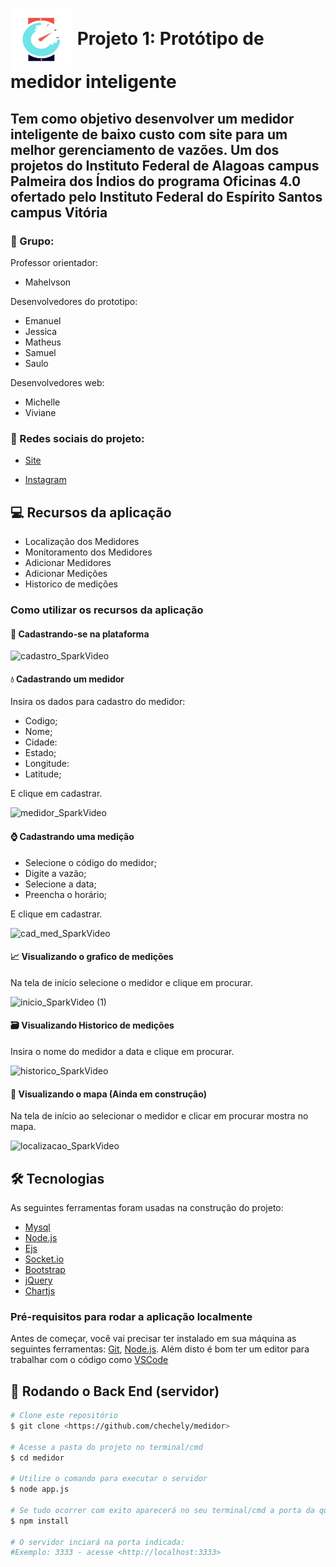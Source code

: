 # <img align = "center" height="100px" width="100px"  alt = "Logo" src = "https://github.com/chechely/medidor/blob/Origin/src/img/Logo.png" />  Projeto 1: Protótipo de medidor inteligente

## Tem como objetivo desenvolver um medidor inteligente de baixo custo com site para um melhor gerenciamento de vazões. Um dos projetos do Instituto Federal de Alagoas campus Palmeira dos Índios  do programa  Oficinas 4.0 ofertado pelo Instituto Federal do Espírito Santos campus Vitória  

### :busts_in_silhouette: Grupo:

Professor orientador:

- Mahelvson

Desenvolvedores do prototipo:

- Emanuel
- Jessica
- Matheus
- Samuel
- Saulo

Desenvolvedores web:

- Michelle 
- Viviane 

### :iphone: Redes sociais do projeto:

- [Site](https://oficinas40.vitoria.ifes.edu.br/)

- [Instagram](https://www.instagram.com/oficinas4.0/)


## :computer: Recursos da aplicação

+ Localização dos Medidores
+ Monitoramento dos Medidores
+ Adicionar Medidores
+ Adicionar Medições
+ Historico de medições

### Como utilizar os recursos da aplicação


#### :bust_in_silhouette:  Cadastrando-se na plataforma

![cadastro_SparkVideo](https://user-images.githubusercontent.com/72949904/141689299-37d5c874-e87e-479f-bd31-cb36a706df90.gif)

#### :droplet:  Cadastrando um medidor

Insira os dados para cadastro do medidor:

+ Codigo;
+ Nome;
+ Cidade:
+ Estado;
+ Longitude:
+ Latitude;

E clique em cadastrar.

![medidor_SparkVideo](https://user-images.githubusercontent.com/72949904/141690041-92dd0a0c-ad7d-4fc8-994f-38f076920f45.gif)

#### :watch:  Cadastrando uma medição

+ Selecione o código do medidor;
+ Digite a vazão;
+ Selecione a data;
+ Preencha o horário;

E clique em cadastrar.

![cad_med_SparkVideo](https://user-images.githubusercontent.com/72949904/141689228-7b98c0c9-96eb-4e25-881d-fe043dea80db.gif)

#### :chart_with_upwards_trend:  Visualizando o grafico de medições

Na tela de início selecione o medidor e clique em procurar.

![inicio_SparkVideo (1)](https://user-images.githubusercontent.com/72949904/141690223-78ed8507-a583-4e90-a4c0-92945b945a44.gif)

#### :card_file_box:  Visualizando Historico de medições
 
Insira o nome do medidor a data e clique em procurar.

![historico_SparkVideo](https://user-images.githubusercontent.com/72949904/141689419-c9c8ed46-063b-4fac-8b8b-c49d3638fbd4.gif)

#### :round_pushpin:  Visualizando o mapa (Ainda em construção)

Na tela de início ao selecionar o medidor e  clicar em procurar mostra no mapa.

![localizacao_SparkVideo](https://user-images.githubusercontent.com/72949904/141689509-22eb4951-fc15-48da-b7eb-b32d86c62b6c.gif)


## 🛠 Tecnologias

As seguintes ferramentas foram usadas na construção do projeto:

- [Mysql](https://www.mysql.com/)
- [Node.js](https://nodejs.org/en/)
- [Ejs](https://ejs.co/)
- [Socket.io](https://socket.io/)
- [Bootstrap](https://getbootstrap.com/)
- [jQuery](https://jquery.com/)
- [Chartjs](https://www.chartjs.org/)

### Pré-requisitos para rodar a aplicação localmente

Antes de começar, você vai precisar ter instalado em sua máquina as seguintes ferramentas:
[Git](https://git-scm.com), [Node.js](https://nodejs.org/en/). 
Além disto é bom ter um editor para trabalhar com o código como [VSCode](https://code.visualstudio.com/)


## 🎲 Rodando o Back End (servidor)

```bash
# Clone este repositório
$ git clone <https://github.com/chechely/medidor>

# Acesse a pasta do projeto no terminal/cmd
$ cd medidor

# Utilize o comando para executar o servidor
$ node app.js

# Se tudo ocorrer com exito aparecerá no seu terminal/cmd a porta da qual o servidor está utilizando para rodar a aplicação
$ npm install

# O servidor inciará na porta indicada: 
#Exemplo: 3333 - acesse <http://localhost:3333>
```  
 